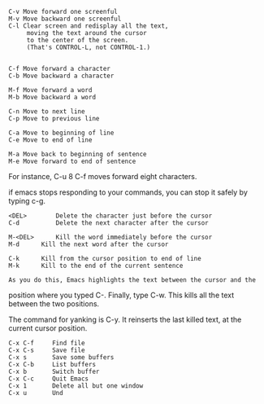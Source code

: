 	C-v	Move forward one screenful
	M-v	Move backward one screenful
	C-l	Clear screen and redisplay all the text,
		 moving the text around the cursor
		 to the center of the screen.
		 (That's CONTROL-L, not CONTROL-1.)


	C-f	Move forward a character
	C-b	Move backward a character

	M-f	Move forward a word
	M-b	Move backward a word

	C-n	Move to next line
	C-p	Move to previous line

	C-a	Move to beginning of line
	C-e	Move to end of line

	M-a	Move back to beginning of sentence
	M-e	Move forward to end of sentence

For instance, C-u 8 C-f moves forward eight characters.

if emacs stops responding to your commands, you can stop it safely by
typing c-g.

	<DEL>        Delete the character just before the cursor
	C-d   	     Delete the next character after the cursor

	M-<DEL>      Kill the word immediately before the cursor
	M-d	     Kill the next word after the cursor

	C-k	     Kill from the cursor position to end of line
	M-k	     Kill to the end of the current sentence

	As you do this, Emacs highlights the text between the cursor and the
position where you typed C-<SPC>.  Finally, type C-w.  This kills all
the text between the two positions.

The command for yanking is C-y.  It reinserts the last killed text,
at the current cursor position.

	C-x C-f		Find file
	C-x C-s		Save file
	C-x s		Save some buffers
	C-x C-b		List buffers
	C-x b		Switch buffer
	C-x C-c		Quit Emacs
	C-x 1		Delete all but one window
	C-x u		Und